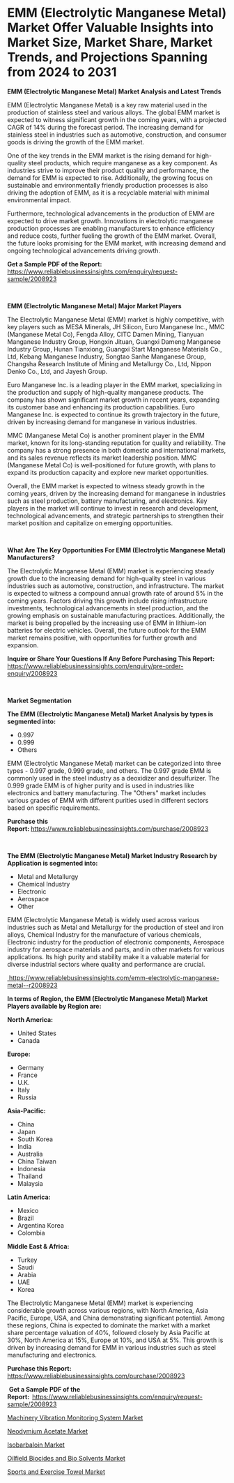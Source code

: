 <p><h1>EMM (Electrolytic Manganese Metal) Market Offer Valuable Insights into Market Size, Market Share, Market Trends, and Projections Spanning from 2024 to 2031</h1></p><p><strong>EMM (Electrolytic Manganese Metal) Market Analysis and Latest Trends</strong></p>
<p><p>EMM (Electrolytic Manganese Metal) is a key raw material used in the production of stainless steel and various alloys. The global EMM market is expected to witness significant growth in the coming years, with a projected CAGR of 14% during the forecast period. The increasing demand for stainless steel in industries such as automotive, construction, and consumer goods is driving the growth of the EMM market.</p><p>One of the key trends in the EMM market is the rising demand for high-quality steel products, which require manganese as a key component. As industries strive to improve their product quality and performance, the demand for EMM is expected to rise. Additionally, the growing focus on sustainable and environmentally friendly production processes is also driving the adoption of EMM, as it is a recyclable material with minimal environmental impact.</p><p>Furthermore, technological advancements in the production of EMM are expected to drive market growth. Innovations in electrolytic manganese production processes are enabling manufacturers to enhance efficiency and reduce costs, further fueling the growth of the EMM market. Overall, the future looks promising for the EMM market, with increasing demand and ongoing technological advancements driving growth.</p></p>
<p><strong>Get a Sample PDF of the Report:&nbsp;</strong> <a href="https://www.reliablebusinessinsights.com/enquiry/request-sample/2008923">https://www.reliablebusinessinsights.com/enquiry/request-sample/2008923</a></p>
<p>&nbsp;</p>
<p><strong>EMM (Electrolytic Manganese Metal) Major Market Players</strong></p>
<p><p>The Electrolytic Manganese Metal (EMM) market is highly competitive, with key players such as MESA Minerals, JH Silicon, Euro Manganese Inc., MMC (Manganese Metal Co), Fengda Alloy, CITC Damen Mining, Tianyuan Manganese Industry Group, Hongxin Jituan, Guangxi Dameng Manganese Industry Group, Hunan Tianxiong, Guangxi Start Manganese Materials Co., Ltd, Kebang Manganese Industry, Songtao Sanhe Manganese Group, Changsha Research Institute of Mining and Metallurgy Co., Ltd, Nippon Denko Co., Ltd, and Jayesh Group.</p><p>Euro Manganese Inc. is a leading player in the EMM market, specializing in the production and supply of high-quality manganese products. The company has shown significant market growth in recent years, expanding its customer base and enhancing its production capabilities. Euro Manganese Inc. is expected to continue its growth trajectory in the future, driven by increasing demand for manganese in various industries.</p><p>MMC (Manganese Metal Co) is another prominent player in the EMM market, known for its long-standing reputation for quality and reliability. The company has a strong presence in both domestic and international markets, and its sales revenue reflects its market leadership position. MMC (Manganese Metal Co) is well-positioned for future growth, with plans to expand its production capacity and explore new market opportunities.</p><p>Overall, the EMM market is expected to witness steady growth in the coming years, driven by the increasing demand for manganese in industries such as steel production, battery manufacturing, and electronics. Key players in the market will continue to invest in research and development, technological advancements, and strategic partnerships to strengthen their market position and capitalize on emerging opportunities.</p></p>
<p>&nbsp;</p>
<p><strong>What Are The Key Opportunities For EMM (Electrolytic Manganese Metal) Manufacturers?</strong></p>
<p><p>The Electrolytic Manganese Metal (EMM) market is experiencing steady growth due to the increasing demand for high-quality steel in various industries such as automotive, construction, and infrastructure. The market is expected to witness a compound annual growth rate of around 5% in the coming years. Factors driving this growth include rising infrastructure investments, technological advancements in steel production, and the growing emphasis on sustainable manufacturing practices. Additionally, the market is being propelled by the increasing use of EMM in lithium-ion batteries for electric vehicles. Overall, the future outlook for the EMM market remains positive, with opportunities for further growth and expansion.</p></p>
<p><strong>Inquire or Share Your Questions If Any Before Purchasing This Report:</strong> <a href="https://www.reliablebusinessinsights.com/enquiry/pre-order-enquiry/2008923">https://www.reliablebusinessinsights.com/enquiry/pre-order-enquiry/2008923</a></p>
<p>&nbsp;</p>
<p><strong>Market Segmentation</strong></p>
<p><strong>The EMM (Electrolytic Manganese Metal) Market Analysis by types is segmented into:</strong></p>
<p><ul><li>0.997</li><li>0.999</li><li>Others</li></ul></p>
<p><p>EMM (Electrolytic Manganese Metal) market can be categorized into three types - 0.997 grade, 0.999 grade, and others. The 0.997 grade EMM is commonly used in the steel industry as a deoxidizer and desulfurizer. The 0.999 grade EMM is of higher purity and is used in industries like electronics and battery manufacturing. The "Others" market includes various grades of EMM with different purities used in different sectors based on specific requirements.</p></p>
<p><strong>Purchase this Report:&nbsp;</strong><a href="https://www.reliablebusinessinsights.com/purchase/2008923">https://www.reliablebusinessinsights.com/purchase/2008923</a></p>
<p>&nbsp;</p>
<p><strong>The EMM (Electrolytic Manganese Metal) Market Industry Research by Application is segmented into:</strong></p>
<p><ul><li>Metal and Metallurgy</li><li>Chemical Industry</li><li>Electronic</li><li>Aerospace</li><li>Other</li></ul></p>
<p><p>EMM (Electrolytic Manganese Metal) is widely used across various industries such as Metal and Metallurgy for the production of steel and iron alloys, Chemical Industry for the manufacture of various chemicals, Electronic industry for the production of electronic components, Aerospace industry for aerospace materials and parts, and in other markets for various applications. Its high purity and stability make it a valuable material for diverse industrial sectors where quality and performance are crucial.</p></p>
<p><a href="https://www.reliablebusinessinsights.com/emm-electrolytic-manganese-metal--r2008923">&nbsp;https://www.reliablebusinessinsights.com/emm-electrolytic-manganese-metal--r2008923</a></p>
<p><strong>In terms of Region, the EMM (Electrolytic Manganese Metal) Market Players available by Region are:</strong></p>
<p>
    <p> <strong> North America: </strong>
        <ul>
            <li>United States</li>
            <li>Canada</li>
        </ul>
        </p> 
    <p> <strong> Europe: </strong>
        <ul>
            <li>Germany</li>
            <li>France</li>
            <li>U.K.</li>
            <li>Italy</li>
            <li>Russia</li>
        </ul>
        </p> 
    <p> <strong> Asia-Pacific: </strong>
        <ul>
            <li>China</li>
            <li>Japan</li>
            <li>South Korea</li>
            <li>India</li>
            <li>Australia</li>
            <li>China Taiwan</li>
            <li>Indonesia</li>
            <li>Thailand</li>
            <li>Malaysia</li>
        </ul>
        </p> 
    <p> <strong> Latin America: </strong>
        <ul>
            <li>Mexico</li>
            <li>Brazil</li>
            <li>Argentina Korea</li>
            <li>Colombia</li>
        </ul>
        </p> 
    <p> <strong> Middle East & Africa: </strong>
        <ul>
            <li>Turkey</li>
            <li>Saudi</li>
            <li>Arabia</li>
            <li>UAE</li>
            <li>Korea</li>
        </ul>
    </p>
    </p>
<p><p>The Electrolytic Manganese Metal (EMM) market is experiencing considerable growth across various regions, with North America, Asia Pacific, Europe, USA, and China demonstrating significant potential. Among these regions, China is expected to dominate the market with a market share percentage valuation of 40%, followed closely by Asia Pacific at 30%, North America at 15%, Europe at 10%, and USA at 5%. This growth is driven by increasing demand for EMM in various industries such as steel manufacturing and electronics.</p></p>
<p><strong>Purchase this Report: </strong><a href="https://www.reliablebusinessinsights.com/purchase/2008923">https://www.reliablebusinessinsights.com/purchase/2008923</a></p>
<p>&nbsp;<strong>Get a Sample PDF of the Report:&nbsp;&nbsp;</strong><a href="https://www.reliablebusinessinsights.com/enquiry/request-sample/2008923">https://www.reliablebusinessinsights.com/enquiry/request-sample/2008923</a></p>
<p><strong></strong></p>
<p><p><a href="https://github.com/brentleyjimmiealvaradoz4l1rea/Market-Research-Report-List-3/blob/main/machinery-vibration-monitoring-system-market.md">Machinery Vibration Monitoring System Market</a></p><p><a href="https://www.linkedin.com/pulse/global-neodymium-acetate-market-size-share-analysis-product-8vzwf">Neodymium Acetate Market</a></p><p><a href="https://www.linkedin.com/pulse/insights-isobarbaloin-industry-market-financial-status-size-db2of">Isobarbaloin Market</a></p><p><a href="https://issuu.com/reportprime-2/docs/oilfield-biocides-and-bio-solvents-market-size-203">Oilfield Biocides and Bio Solvents Market</a></p><p><a href="https://github.com/Angelnienowdseej3e45z3p8c/Market-Research-Report-List-3/blob/main/sports-and-exercise-towel-market.md">Sports and Exercise Towel Market</a></p></p>